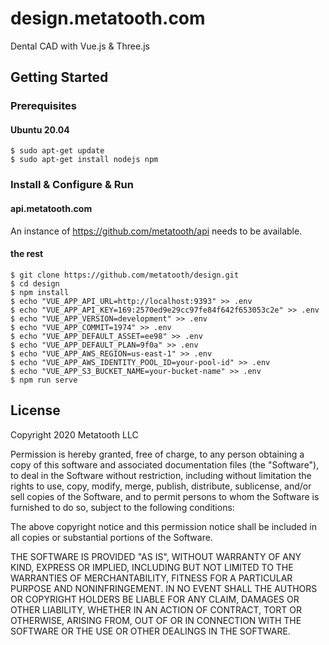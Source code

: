 # design.metatooth.com

Dental CAD with Vue.js & Three.js

## Getting Started

### Prerequisites

#### Ubuntu 20.04

```
$ sudo apt-get update
$ sudo apt-get install nodejs npm
```

### Install & Configure & Run

#### api.metatooth.com

An instance of https://github.com/metatooth/api needs to be available.

#### the rest

```
$ git clone https://github.com/metatooth/design.git
$ cd design
$ npm install
$ echo "VUE_APP_API_URL=http://localhost:9393" >> .env
$ echo "VUE_APP_API_KEY=169:2570ed9e29cc97fe84f642f653053c2e" >> .env
$ echo "VUE_APP_VERSION=development" >> .env
$ echo "VUE_APP_COMMIT=1974" >> .env
$ echo "VUE_APP_DEFAULT_ASSET=ee98" >> .env
$ echo "VUE_APP_DEFAULT_PLAN=9f0a" >> .env
$ echo "VUE_APP_AWS_REGION=us-east-1" >> .env
$ echo "VUE_APP_AWS_IDENTITY_POOL_ID=your-pool-id" >> .env
$ echo "VUE_APP_S3_BUCKET_NAME=your-bucket-name" >> .env
$ npm run serve
```

## License

Copyright 2020 Metatooth LLC

Permission is hereby granted, free of charge, to any person obtaining a copy of this software and associated documentation files (the "Software"), to deal in the Software without restriction, including without limitation the rights to use, copy, modify, merge, publish, distribute, sublicense, and/or sell copies of the Software, and to permit persons to whom the Software is furnished to do so, subject to the following conditions:

The above copyright notice and this permission notice shall be included in all copies or substantial portions of the Software.

THE SOFTWARE IS PROVIDED "AS IS", WITHOUT WARRANTY OF ANY KIND, EXPRESS OR IMPLIED, INCLUDING BUT NOT LIMITED TO THE WARRANTIES OF MERCHANTABILITY, FITNESS FOR A PARTICULAR PURPOSE AND NONINFRINGEMENT. IN NO EVENT SHALL THE AUTHORS OR COPYRIGHT HOLDERS BE LIABLE FOR ANY CLAIM, DAMAGES OR OTHER LIABILITY, WHETHER IN AN ACTION OF CONTRACT, TORT OR OTHERWISE, ARISING FROM, OUT OF OR IN CONNECTION WITH THE SOFTWARE OR THE USE OR OTHER DEALINGS IN THE SOFTWARE.
